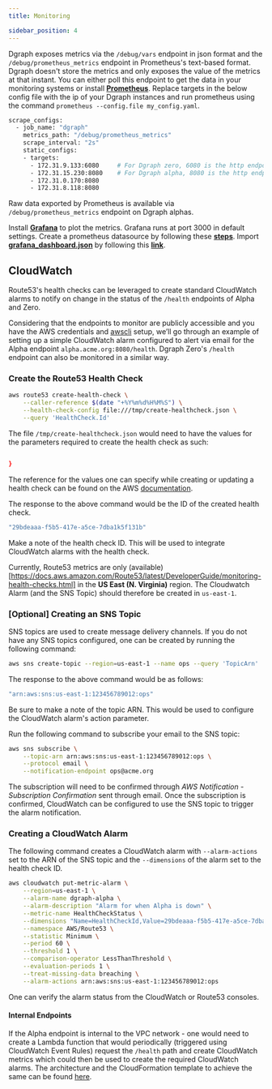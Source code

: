 ```yaml
---
title: Monitoring

sidebar_position: 4
---
```


Dgraph exposes metrics via the `/debug/vars` endpoint in json format and the `/debug/prometheus_metrics` endpoint in Prometheus's text-based format. Dgraph doesn't store the metrics and only exposes the value of the metrics at that instant. You can either poll this endpoint to get the data in your monitoring systems or install **[Prometheus](https://prometheus.io/docs/introduction/install/)**. Replace targets in the below config file with the ip of your Dgraph instances and run prometheus using the command `prometheus --config.file my_config.yaml`.

```sh
scrape_configs:
  - job_name: "dgraph"
    metrics_path: "/debug/prometheus_metrics"
    scrape_interval: "2s"
    static_configs:
    - targets:
      - 172.31.9.133:6080     # For Dgraph zero, 6080 is the http endpoint exposing metrics.
      - 172.31.15.230:8080    # For Dgraph alpha, 8080 is the http endpoint exposing metrics.
      - 172.31.0.170:8080
      - 172.31.8.118:8080
```


Raw data exported by Prometheus is available via `/debug/prometheus_metrics` endpoint on Dgraph alphas.


Install **[Grafana](http://docs.grafana.org/installation/)** to plot the metrics. Grafana runs at port 3000 in default settings. Create a prometheus datasource by following these **[steps](https://prometheus.io/docs/visualization/grafana/#creating-a-prometheus-data-source)**. Import **[grafana_dashboard.json](https://github.com/dgraph-io/benchmarks/blob/master/scripts/grafana_dashboard.json)** by following this **[link](http://docs.grafana.org/reference/export_import/#importing-a-dashboard)**.


## CloudWatch

Route53's health checks can be leveraged to create standard CloudWatch alarms to notify on change in the status of the `/health` endpoints of Alpha and Zero.

Considering that the endpoints to monitor are publicly accessible and you have the AWS credentials and [awscli](https://aws.amazon.com/cli/) setup, we’ll go through an example of setting up a simple CloudWatch alarm configured to alert via email for the Alpha endpoint `alpha.acme.org:8080/health`. Dgraph Zero's `/health` endpoint can also be monitored in a similar way.



### Create the Route53 Health Check
```sh
aws route53 create-health-check \
    --caller-reference $(date "+%Y%m%d%H%M%S") \
    --health-check-config file:///tmp/create-healthcheck.json \
    --query 'HealthCheck.Id'
```
The file `/tmp/create-healthcheck.json` would need to have the values for the parameters required to create the health check as such:
```sh

}
```
The reference for the values one can specify while creating or updating a health check can be found on the AWS [documentation](https://docs.aws.amazon.com/Route53/latest/DeveloperGuide/health-checks-creating-values.html).

The response to the above command would be the ID of the created health check.
```sh
"29bdeaaa-f5b5-417e-a5ce-7dba1k5f131b"
```
Make a note of the health check ID. This will be used to integrate CloudWatch alarms with the health check.


Currently, Route53 metrics are only (available)[https://docs.aws.amazon.com/Route53/latest/DeveloperGuide/monitoring-health-checks.html] in the **US East (N. Virginia)** region. The Cloudwatch Alarm (and the SNS Topic) should therefore be created in `us-east-1`.


### [Optional] Creating an SNS Topic
SNS topics are used to create message delivery channels. If you do not have any SNS topics configured, one can be created by running the following command:

```sh
aws sns create-topic --region=us-east-1 --name ops --query 'TopicArn'
```

The response to the above command would be as follows:
```sh
"arn:aws:sns:us-east-1:123456789012:ops"
```
Be sure to make a note of the topic ARN. This would be used to configure the CloudWatch alarm's action parameter.

Run the following command to subscribe your email to the SNS topic:
```sh
aws sns subscribe \
    --topic-arn arn:aws:sns:us-east-1:123456789012:ops \
    --protocol email \
    --notification-endpoint ops@acme.org
```
The subscription will need to be confirmed through *AWS Notification - Subscription Confirmation* sent through email. Once the subscription is confirmed, CloudWatch can be configured to use the SNS topic to trigger the alarm notification.



### Creating a CloudWatch Alarm
The following command creates a CloudWatch alarm with `--alarm-actions` set to the ARN of the SNS topic and the `--dimensions` of the alarm set to the health check ID.
```sh
aws cloudwatch put-metric-alarm \
    --region=us-east-1 \
    --alarm-name dgraph-alpha \
    --alarm-description "Alarm for when Alpha is down" \
    --metric-name HealthCheckStatus \
    --dimensions "Name=HealthCheckId,Value=29bdeaaa-f5b5-417e-a5ce-7dba1k5f131b" \
    --namespace AWS/Route53 \
    --statistic Minimum \
    --period 60 \
    --threshold 1 \
    --comparison-operator LessThanThreshold \
    --evaluation-periods 1 \
    --treat-missing-data breaching \
    --alarm-actions arn:aws:sns:us-east-1:123456789012:ops
```

One can verify the alarm status from the CloudWatch or Route53 consoles.

#### Internal Endpoints
If the Alpha endpoint is internal to the VPC network - one would need to create a Lambda function that would periodically (triggered using CloudWatch Event Rules) request the `/health` path and create CloudWatch metrics which could then be used to create the required CloudWatch alarms.
The architecture and the CloudFormation template to achieve the same can be found [here](https://aws.amazon.com/blogs/networking-and-content-delivery/performing-route-53-health-checks-on-private-resources-in-a-vpc-with-aws-lambda-and-amazon-cloudwatch/).
